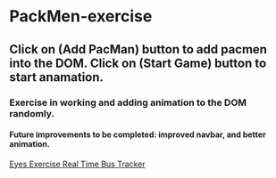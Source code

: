 # PackMen-exercise
## Click on (Add PacMan) button to add pacmen into the DOM. Click on (Start Game) button to start anamation.
### Exercise in working and adding animation to the DOM randomly.
#### Future improvements to be completed: improved navbar, and better animation. 
<a href="https://martingrajedajr.github.io/Eye-exercise">Eyes Exercise </a>
<a href="https://martingrajedajr.github.io/Real-Time-Bus-Tracker">Real Time Bus Tracker </a>
